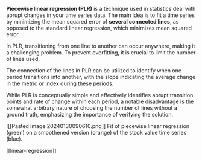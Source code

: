 **Piecewise linear regression (PLR)** is a technique used in statistics deal with abrupt changes in your time series data. The main idea is to fit a time series by minimizing the mean squared error of **several connected lines**, as opposed to the standard linear regression, which minimizes mean squared error.

In PLR, transitioning from one line to another can occur anywhere, making it a challenging problem. To prevent overfitting, it is crucial to limit the number of lines used. 

The connection of the lines in PLR can be utilized to identify when one period transitions into another, with the slope indicating the average change in the metric or index during these periods. 

While PLR is conceptually simple and effectively identifies abrupt transition points and rate of change within each period, a notable disadvantage is the somewhat arbitrary nature of choosing the number of lines without a ground truth, emphasizing the importance of verifying the solution.

![[Pasted image 20240130090610.png]]
Fit of piecewise linear regression (green) on a smoothened version (orange) of the stock value time series (blue).

[[linear-regression]]